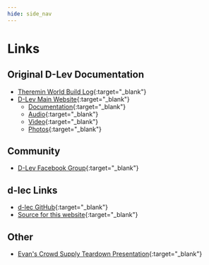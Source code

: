 ```yaml
---
hide: side_nav
---
```

# Links  

## Original D-Lev Documentation
* [Theremin World Build Log](https://thereminworld.com/Forums/T/28554/lets-design-and-build-a-mostly-digital-theremin){:target="_blank"}
* [D-Lev Main Website](https://d-lev.com/){:target="_blank"}
    * [Documentation](http://d-lev.com/support.html){:target="_blank"}
    * [Audio](http://d-lev.com/audio.html){:target="_blank"}
    * [Video](http://d-lev.com/video.html){:target="_blank"}
    * [Photos](http://d-lev.com/images.html){:target="_blank"}

## Community
* [D-Lev Facebook Group](https://www.facebook.com/groups/154169846769131){:target="_blank"}

## d-lec Links
* [d-lec GitHub](https://github.com/d-lec){:target="_blank"}
* [Source for this website](https://github.com/d-lec/d-lec.github.io){:target="_blank"}

## Other
* [Evan's Crowd Supply Teardown Presentation](https://www.youtube.com/watch?v=ZT34346DQPs&t=14300s){:target="_blank"}
